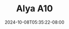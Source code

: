 --- 
title: "Alya A10"
description: "download bokeh Alya A10 ig   baru"
date: 2024-10-08T05:35:22-08:00
file_code: "lfwkxyittd15"
draft: false
cover: "jj26lasx6fw8f41g.jpg"
tags: ["Alya", "bokep-indo", "bokep-viral", "bokep-ig"]
length: 182
fld_id: "1483387"
foldername: "Alya"
categories: ["Alya"]
views: 0
---
